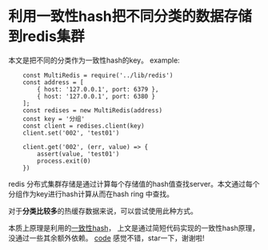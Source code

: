 # 利用一致性hash把不同分类的数据存储到redis集群

本文是把不同的分类作为一致性hash的key。
example:
```
    const MultiRedis = require('../lib/redis')
    const address = [
        { host: '127.0.0.1', port: 6379 },
        { host: '127.0.0.1', port: 6380 }
    ];
    const redises = new MultiRedis(address)
    const key = '分组'
    const client = redises.client(key)
    client.set('002', 'test01')

    client.get('002', (err, value) => {
        assert(value, 'test01')
        process.exit(0)
    })
```

redis 分布式集群存储是通过计算每个存储值的hash值查找server。本文通过每个分组作为key进行hash计算从而在hash ring 中查找。

对于**分类比较多**的热缓存数据来说，可以尝试使用此种方式。

本质上原理是利用的[一致性hash](https://github.com/zhangwinning/hashConsistent-redis/blob/master/lib/README.md)，
上文是通过简短代码实现的一致性hash原理，没通过一些其余额外依赖。
[code](https://github.com/zhangwinning/hashConsistent-redis)
感觉不错，star一下，谢谢啦!
